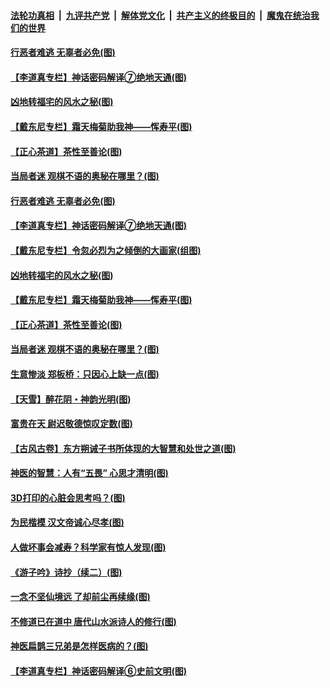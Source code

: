####  [法轮功真相](../../../../basic/blob/master/README.md?t=06141501) &nbsp;|&nbsp; [九评共产党](../../../../9ping.md/blob/master/README.md?t=06141501) &nbsp;|&nbsp; [解体党文化](../../../../jtdwh.md/blob/master/README.md?t=06141501)  &nbsp;|&nbsp; [共产主义的终极目的](../../../../gczydzjmd.md/blob/master/README.md?t=06141501) &nbsp;|&nbsp; [魔鬼在统治我们的世界](../../../../mgztzwmdsj.md/blob/master/README.md?t=06141501) 

#### [行恶者难逃 无辜者必免(图)](../pages/p7/936352.md?t=06141501) 

#### [【李道真专栏】神话密码解译⑦绝地天通(图)](../pages/p7/936293.md?t=06141501) 

#### [凶地转福宅的风水之秘(图)](../pages/p7/936294.md?t=06141501) 

#### [【戴东尼专栏】霜天梅菊助我神——恽寿平(图)](../pages/p7/933276.md?t=06141501) 

#### [【正心茶道】茶性至善论(图)](../pages/p7/936186.md?t=06141501) 

#### [当局者迷 观棋不语的奥秘在哪里？(图)](../pages/p7/935597.md?t=06141501) 

#### [行恶者难逃 无辜者必免(图)](../pages/p7/936352.md?t=06141501) 

#### [【李道真专栏】神话密码解译⑦绝地天通(图)](../pages/p7/936293.md?t=06141501) 

#### [【戴东尼专栏】令忽必烈为之倾倒的大画家(组图)](../pages/p7/935659.md?t=06141501) 

#### [凶地转福宅的风水之秘(图)](../pages/p7/936294.md?t=06141501) 

#### [【戴东尼专栏】霜天梅菊助我神——恽寿平(图)](../pages/p7/933276.md?t=06141501) 

#### [【正心茶道】茶性至善论(图)](../pages/p7/936186.md?t=06141501) 

#### [当局者迷 观棋不语的奥秘在哪里？(图)](../pages/p7/935597.md?t=06141501) 

#### [生意惨淡 郑板桥：只因心上缺一点(图)](../pages/p7/936117.md?t=06141501) 

#### [【天雪】醉花阴・神韵光明(图)](../pages/p7/935997.md?t=06141501) 

#### [富贵在天 尉迟敬德惊叹定数(图)](../pages/p7/935684.md?t=06141501) 

#### [【古风古卷】东方朔诫子书所体现的大智慧和处世之道(图)](../pages/p7/936042.md?t=06141501) 

#### [神医的智慧：人有“五畏” 心思才清明(图)](../pages/p7/936001.md?t=06141501) 

#### [3D打印的心脏会思考吗？(图)](../pages/p7/935595.md?t=06141501) 

#### [为民楷模 汉文帝诚心尽孝(图)](../pages/p7/935680.md?t=06141501) 

#### [人做坏事会减寿？科学家有惊人发现(图)](../pages/p7/935968.md?t=06141501) 

#### [《游子吟》诗抄（续二）(图)](../pages/p7/935973.md?t=06141501) 

#### [一念不坚仙境远 了却前尘再续缘(图)](../pages/p7/935593.md?t=06141501) 

#### [不修道已在道中 唐代山水派诗人的修行(图)](../pages/p7/935677.md?t=06141501) 

#### [神医扁鹊三兄弟是怎样医病的？(图)](../pages/p7/935863.md?t=06141501) 

#### [【李道真专栏】神话密码解译⑥史前文明(图)](../pages/p7/935590.md?t=06141501) 

